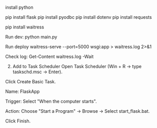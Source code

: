 install python

pip install flask
pip install pyodbc
pip install dotenv
pip install requests

pip install waitress

Run dev:
python main.py

Run deploy
waitress-serve --port=5000 wsgi:app > waitress.log 2>&1

Check log:
Get-Content waitress.log -Wait

2. Add to Task Scheduler
Open Task Scheduler (Win + R → type taskschd.msc → Enter).

Click Create Basic Task.

Name: FlaskApp

Trigger: Select "When the computer starts".

Action: Choose "Start a Program" → Browse → Select start_flask.bat.

Click Finish.